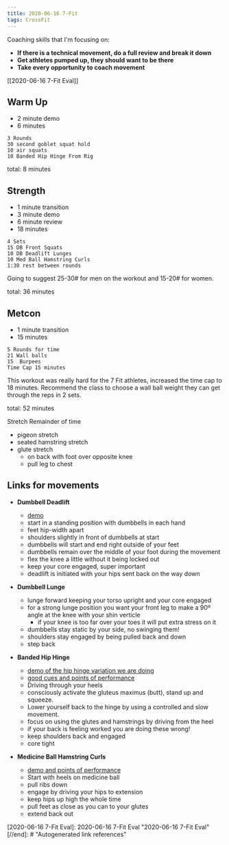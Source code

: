 ```yaml
---
title: 2020-06-16 7-Fit
tags: CrossFit
---
```


Coaching skills that I'm focusing on:
- **If there is a technical movement, do a full review and break it down**
- **Get athletes pumped up, they should want to be there**
- **Take every opportunity to coach movement**

[[2020-06-16 7-Fit Eval]]

## Warm Up
- 2 minute demo
- 6 minutes
```
3 Rounds
30 second goblet squat hold
10 air squats
10 Banded Hip Hinge From Rig
```
total: 8 minutes


## Strength
- 1 minute transition
- 3 minute demo
- 6 minute review
- 18 minutes
```
4 Sets
15 DB Front Squats
10 DB Deadlift Lunges
10 Med Ball Hamstring Curls
1:30 rest between rounds
```
Going to suggest 25-30# for men on the workout and 15-20# for women.

total: 36 minutes

## Metcon
- 1 minute transition
- 15 minutes
```
5 Rounds for time
21 Wall balls
15  Burpees
Time Cap 15 minutes
```

This workout was really hard for the 7 Fit athletes, increased the time cap to 18 minutes. Recommend the class to choose a wall ball weight they can get through the reps in 2 sets.

total: 52 minutes

Stretch Remainder of time
- pigeon stretch
- seated hamstring stretch
- glute stretch
  - on back with foot over opposite knee
  - pull leg to chest


## Links for movements

- **Dumbbell Deadlift**
  - [demo](https://www.youtube.com/watch?v=JNpUNRPQkAk&ab_channel=CrossFit%C2%AE)
  - start in a standing position with dumbbells in each hand
  - feet hip-width apart
  - shoulders slightly in front of dumbbells at start
  - dumbbells will start and end right outside of your feet
  - dumbbells remain over the middle of your foot during the movement
  - flex the knee a little without it being locked out
  - keep your core engaged, super important
  - deadlift is initiated with your hips sent back on the way down
- **Dumbbell Lunge**
  - lunge forward keeping your torso upright and your core engaged
  - for a strong lunge position you want your front leg to make a 90º angle at the knee with your shin verticle
    - if your knee is too far over your toes it will put extra stress on it
  - dumbbells stay static by your side, no swinging them!
  - shoulders stay engaged by being pulled back and down
  - step back


- **Banded Hip Hinge**
  - [demo of the hip hinge variation we are doing](https://www.youtube.com/watch?app=desktop&v=-2AGIruhpsM&ab_channel=TheBarbellPhysio)
  - [good cues and points of performance](http://fullscalefit.com/new/product/banded-hip-hinge/)
  - Driving through your heels
  - consciously activate the gluteus maximus (butt), stand up and squeeze.
  - Lower yourself back to the hinge by using a controlled and slow movement.
  - focus on using the glutes and hamstrings by driving from the heel
  - if your back is feeling worked you are doing these wrong!
  - keep shoulders back and engaged
  - core tight
- **Medicine Ball Hamstring Curls**
  - [demo and points of performance](https://www.youtube.com/watch?app=desktop&v=R_INXCfwVLY&ab_channel=InvictusFitness)
  - Start with heels on medicine ball
  - pull ribs down
  - engage by driving your hips to extension
  - keep hips up high the whole time
  - pull feet as close as you can to your glutes
  - extend back out

[//begin]: # "Autogenerated link references for markdown compatibility"
[2020-06-16 7-Fit Eval]: 2020-06-16 7-Fit Eval "2020-06-16 7-Fit Eval"
[//end]: # "Autogenerated link references"